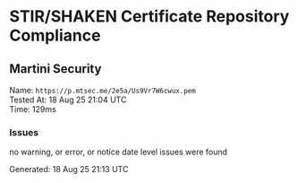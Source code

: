 # STIR/SHAKEN Certificate Repository Compliance

## Martini Security

Name: `https://p.mtsec.me/2e5a/Us9Vr7W6cwux.pem`\
Tested At: 18 Aug 25 21:04 UTC\
Time: 129ms

### Issues

no warning, or error, or notice date level issues were found

Generated: 18 Aug 25 21:13 UTC